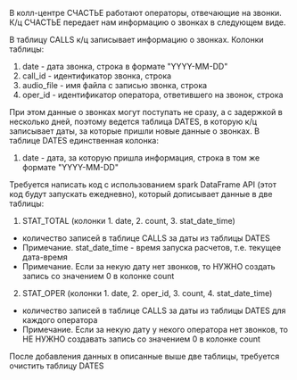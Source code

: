 В колл-центре СЧАСТЬЕ работают операторы, отвечающие на звонки.
К/ц СЧАСТЬЕ передает нам информацию о звонках в следующем виде.

В таблицу CALLS к/ц записывает информацию о звонках. Колонки таблицы:
1. date - дата звонка, строка в формате "YYYY-MM-DD"
2. call_id - идентификатор звонка, строка
3. audio_file - имя файла с записью звонка, строка
4. oper_id - идентификатор оператора, ответившего на звонок, строка

При этом данные о звонках могут поступать не сразу, а с задержкой в несколько дней,
поэтому ведется таблица DATES, в которую к/ц записывает даты, за которые пришли новые данные о звонках.
В таблице DATES  единственная колонка:
1. date - дата, за которую пришла информация, строка в том же формате "YYYY-MM-DD"

Требуется написать код с использованием spark DataFrame API (этот код будут запускать ежедневно),
который дописывает данные в две таблицы:

1. STAT_TOTAL (колонки 1. date, 2. count, 3. stat_date_time)
- количество записей в таблице CALLS за даты из таблицы DATES
- Примечание. stat_date_time - время запуска расчетов, т.е. текущее дата-время
- Примечание. Если за некую дату нет звонков, то НУЖНО создать запись со значением 0 в колонке count

2. STAT_OPER (колонки 1. date, 2. oper_id, 3. count, 4. stat_date_time)
- количество записей в таблице CALLS за даты из таблицы DATES для каждого оператора
- Примечание. Если за некую дату у некого оператора нет звонков, то НЕ НУЖНО создавать запись со значением 0 в колонке count

После добавления данных в описанные выше две таблицы, требуется очистить таблицу DATES